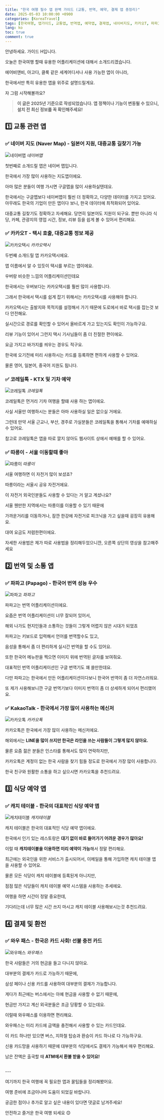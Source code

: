 ```yaml
---
title: "한국 여행 필수 앱 완벽 가이드 (교통, 번역, 예약, 결제 앱 총정리)"
date: 2025-05-03 10:00:00 +0900
categories: [KoreaTravel]
tags: [한국여행, 앱가이드, 교통앱, 번역앱, 예약앱, 결제앱, 네이버지도, 카카오T, 파파고, 와우패스]
lang: ko
toc: true
comment: true
---
```


안녕하세요. 가이드 H입니다.

오늘은 한국여행 할때 유용한 어플리케이션에 대해서 소개드리겠습니다.

에어비앤비, 아고다, 클룩 같은 세계어디서나 사용 가능한 앱이 아니라,

한국에서만 특히 유용한 앱을 위주로 설명드릴게요.

자 그럼 시작해볼까요?
  

> **이 글은 2025년 기준으로 작성되었습니다. 앱 정책이나 기능이 변동될 수 있으니, 설치 전 최신 정보를 꼭 확인해주세요!**
  
  
  
## 1️⃣ 교통 관련 앱

### ✅ 네이버 지도 (Naver Map) - 일본어 지원, 대중교통 길찾기 가능
![네이버맵](/assets/img/posts/korea-travel-app/네이버맵.webp)
_네이버맵_

첫번째로 소개드릴 앱은 네이버 맵입니다.

한국에서 가장 많이 사용하는 지도앱이에요.

아마 많은 분들이 여행 가시면 구글맵을 많이 사용하실텐데요.

한국에서는 구글맵보다 네이버맵이 훨씬 더 정확하고, 다양한 데이터를 가지고 있어요.
아무래도 한국의 기업이 만든 앱이다 보니, 한국 데이터에 최적화되어 있어요.

대중교통 길찾기도 정확하고 자세해요.
당연히 일본어도 지원이 되구요.
뿐만 아니라 식당, 카페, 관광지의 영업 시간, 정보, 리뷰 등을 쉽게 볼 수 있어서 편리해요.

### ✅ 카카오T - 택시 호출, 대중교통 정보 제공
![카카오택시](/assets/img/posts/korea-travel-app/카카오택시.svg)
_카카오택시_

두번쨰 소개드릴 앱 카카오택시에요.

앱 이름에서 알 수 있듯이 택시를 부르는 앱이에요.

우버랑 비슷한 느낌의 어플리케이션인데요

한국에서는 우버보다는 카카오택시를 훨씬 많이 사용합니다.

그래서 한국에서 택시를 쉽게 잡기 위해서는 카카오택시를 사용해야 합니다.

카카오택시는 출발지와 목적지를 설정해서 가기 때문에 도로에서 바로 택시를 잡는것 보다 안전해요.

실시간으로 경로를 확인할 수 있어서 올바르게 가고 있는지도 확인이 가능하구요.

리뷰 기능이 있어서 그런지 택시 기사님들이 좀 더 친절한 편이에요.

요금 가지고 바가지를 씌우는 경우도 적구요.

한국에 오기전에 미리 사용하시는 카드를 등록하면 편하게 사용할 수 있어요.

물론 영어, 일본어, 중국어 지원도 됩니다.

### ✅ 코레일톡 - KTX 및 기차 예약
![코레일톡](/assets/img/posts/korea-travel-app/코레일톡.webp)
_코레일톡_

코레일톡은 먼거리 기차 여행을 할떄 사용 하는 앱이에요.

사실 서울만 여행하시는 분들은 아마 사용하실 일은 없으실 거에요.

그런데 만약 서울 근교나, 부산, 경주로 가실분들은 코레일톡을 통해서 기차를 예매하실 수 있어요.

참고로 코레일톡은 앱을 따로 깔지 않아도 웹사이트 상에서 예매를 할 수 있어요. 

### ✅ 따릉이 - 서울 이동할때 좋아
![따릉이](/assets/img/posts/korea-travel-app/따릉이한강.png)
_따릉이_

서울 여행하면 이 자전거 많이 보셨죠? 

따릉이라는 서울시 공유 자전거에요. 

이 자전거 외국인분들도 사용할 수 있다는 거 알고 계셨나요?

서울 웬만한 지역에서는 따릉이를 이용할 수 있기 때문에 

가까운거리를 이동하거나, 잠깐 한강에 자전거로 피크닉을 가고 싶을때 굉장히 유용해요.

대여 요금도 저렴한편이에요. 

자세한 사용법은 제가 따로 사용법을 정리해두었으니깐, 오른쪽 상단의 영상을 참고해주세요  

## 2️⃣ 번역 및 소통 앱

### ✅ 파파고 (Papago) - 한국어 번역 성능 우수
![파파고](/assets/img/posts/korea-travel-app/파파고.png)
_파파고_

파파고는 번역 어플리케이션이에요. 

요즘은 번역 어플리케이션이 너무 잘되어 있어서, 

해외 나가도 현지인들과 소통하는 것들이 그렇게 어렵지 않은 시대가 되었죠 

파파고는 키보드로 입력해서 언어를 번역할수도 있고,

음성을 통해서 좀 더 편리하게 실시간 번역을 할 수도 있어요.

또한 한국어 메뉴판을 찍으면 이미지 위에 번역된 글자를 보여줘요.

대표적인 번역 어플리케이션인 구글 번역기도 꽤 쓸만한데요.

다만 파파고는 한국에서 만든 어플리케이션이다보니 한국어 번역이 좀 더 자연스러워요.

또 제가 사용해보니깐 구글 번역기보다 이미지 번역이 좀 더 상세하게 되어서 편리했어요.

### ✅ KakaoTalk - 한국에서 가장 많이 사용하는 메신저
![카카오톡](/assets/img/posts/korea-travel-app/카카오톡.png)
_카카오톡_

카카오톡은 한국에서 가장 많이 사용하는 메신저에요.

해외에서는 **LINE을 많이 쓰지만 한국은 라인을 쓰는 사람들이 그렇게 많지 않아요.** 

물론 요즘 젊은 분들은 인스타를 통해서도 많이 연락하지만, 

카카오톡은 계정이 없는 한국 사람을 찾기 힘들 정도로 한국에서 가장 많이 사용합니다.  

한국 친구와 원활한 소통을 하고 싶으시면 카카오톡을 추천드려요.  


## 3️⃣ 식당 예약 앱

### ✅ 캐치 테이블 - 한국의 대표적인 식당 예약 앱
![캐치테이블](/assets/img/posts/korea-travel-app/캐치테이블.jpg)
_캐치테이블_

캐치 테이블은 한국의 대표적인 식당 예약 앱이에요. 

한국에서 인기 있는 레스토랑은 **대기 없이 바로 들어가기 어려운 경우가 많아요!**

이럴 때 **캐치테이블을 이용하면 미리 예약이 가능**해서 정말 편리해요.

최근에는 외국인을 위한 서비스가 출시되어서, 이메일을 통해 가입하면 캐치 테이블 앱을 사용할 수 있어요.

물론 모든 식당이 캐치 테이블에 등록된게 아니지만, 

점점 많은 식당들이 캐치 테이블 예약 시스템을 사용하는 추세에요.

여행을 하면 시간이 정말 중요한데, 

기다리는데 너무 많은 시간 쓰지 마시고 캐치 테이블 사용해보시는것 추천드려요.

## 4️⃣ 결제 및 환전

### ✅ 와우 패스 - 한국은 카드 사회! 선불 충전 카드 
![와우패스](/assets/img/posts/korea-travel-app/와우패스.jpeg)
_와우패스_

한국 사람들은 거의 현금을 들고 다니지 않아요. 

대부분의 결제가 카드로 가능하기 때문에,

삼성 페이나 신용 카드를 사용하여 대부분의 결제가 가능합니다.

게다가 최근에는 버스에서는 아예 현금을 사용할 수 없기 때문에, 

현금만 가지고 계신 외국분들은 조금 당황할 수 있는데요.  

이럴때 와우패스를 이용하면 편리해요.

와우패스는 미리 카드에 금액을 충전해서 사용할 수 있는 카드인데요.

이 카드 하나만 있으면 버스, 지하철 탑승과 환승이 카드 하나로 다 가능하구요.

신용 카드망을 사용하기 때문에 대부분의 식당에서도 결제가 가능해서 매우 편리해요. 

남은 잔액은 출국할 때 **ATM에서 환불 받을 수 있어요!**  
  


</br>
---

</br>

여기까지 한국 여행에 꼭 필요한 앱과 꿀팁들을 정리해봤어요.

여행 준비에 조금이나마 도움이 되었길 바랍니다.

궁금한 점이나 추가로 알고 싶은 내용이 있다면 댓글로 남겨주세요!

안전하고 즐거운 한국 여행 되세요 😊
